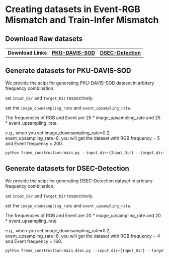 # Creating datasets in Event-RGB Mismatch and Train-Infer Mismatch

## Download Raw datasets

<table>
  <tr>
    <th style="text-align:center;">Download Links</th>
    <th style="text-align:center;"><a href="https://drive.google.com/file/d/1AZN0kirkPGDUfhpQDqMBTcP5DdHSgvR5/view?usp=drive_link">PKU-DAVIS-SOD</a></td>
    <th style="text-align:center;"><a href="https://drive.google.com/file/d/1-39iQVpt7KDW_MzoPvQO4pnPls0xspUI/view?usp=sharing">DSEC-Detection</a></td>
  </tr>
</table>

## Generate datasets for PKU-DAVIS-SOD

We provide the scipt for generating PKU-DAVIS-SOD dataset in arbitary frequency combination.

set ``Input_Dir`` and ``Target_Dir`` respectively.

set the ``image_downsampling_rate`` and ``event_upsampling_rate``.

The frequencies of RGB and Event are 25 * image_upsampling_rate and 25 * event_upsampling_rate.

e.g., when you set image_downsampling_rate=0.2, event_upsampling_rate=8, you will get
the dataset with RGB frequency = 5 and Event frequency = 200.

```python
python frame_construction/main.py --input_dir={Input_Dir} --target_dir={Target_Dir} --image_upsampling_rate={image_downsampling_rate} --event_upsampling_rate={event_upsampling_rate}
```

## Generate datasets for DSEC-Detection

We provide the scipt for generating DSEC-Detection dataset in arbitary frequency combination.

set ``Input_Dir`` and ``Target_Dir`` respectively.

set the ``image_downsampling_rate`` and ``event_upsampling_rate``.

The frequencies of RGB and Event are 20 * image_upsampling_rate and 20 * event_upsampling_rate.

e.g., when you set image_downsampling_rate=0.2, event_upsampling_rate=8, you will get
the dataset with RGB frequency = 4 and Event frequency = 160.

```python
python frame_construction/main_dsec.py --input_dir={Input_Dir} --target_dir={Target_Dir} --image_upsampling_rate={image_downsampling_rate} --event_upsampling_rate={event_upsampling_rate}
```

